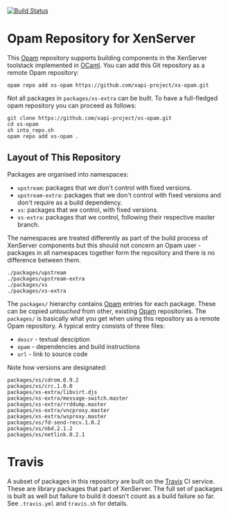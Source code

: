 
[![Build Status](https://travis-ci.org/xapi-project/xs-opam.svg?branch=master)](https://travis-ci.org/xapi-project/xs-opam)

# Opam Repository for XenServer

This [Opam] repository supports building components in the XenServer
toolstack implemented in [OCaml].  You can add this Git repository as a
remote Opam repository:

  ```
  opam repo add xs-opam https://github.com/xapi-project/xs-opam.git
  ```

Not all packages in `packages/xs-extra` can be built. To have a
full-fledged opam repository you can proceed as follows:

  ```
  git clone https://github.com/xapi-project/xs-opam.git
  cd xs-opam
  sh into_repo.sh
  opam repo add xs-opam .
  ```

## Layout of This Repository

Packages are organised into namespaces:

* `upstream`: packages that we don't control with fixed versions.
* `upstream-extra`: packages that we don't control with fixed versions
  and don't require as a build dependency.
* `xs`: packages that we control, with fixed versions.
* `xs-extra`: packages that we control, following their respective
  master branch.

The namespaces are treated differently as part of the build process of
XenServer components but this should not concern an Opam user - packages
in all namespaces together form the repository and there is no
difference between them.

```
./packages/upstream
./packages/upstream-extra
./packages/xs
./packages/xs-extra
```

The `packages/` hierarchy contains [Opam] entries for each package. These
can be copied *untouched* from other, existing [Opam] repositories. The
`packages/` is basically what you get when using this repository as a
remote Opam repository. A typical entry consists of three files:

* `descr` - textual desciption
* `opam` - dependencies and build instructions
* `url` - link to source code

Note how versions are designated:

    packages/xs/cdrom.0.9.2
    packages/xs/crc.1.0.0
    packages/xs-extra/libvirt.djs
    packages/xs-extra/message-switch.master
    packages/xs-extra/rrddump.master
    packages/xs-extra/vncproxy.master
    packages/xs-extra/wsproxy.master
    packages/xs/fd-send-recv.1.0.2
    packages/xs/nbd.2.1.2
    packages/xs/netlink.0.2.1

# Travis

A subset of packages in this repository are built on the [Travis] CI
service. These are library packages that part of XenServer. The full set
of packages is built as well but failure to build it doesn't count as a
build failure so far. See `.travis.yml` and `travis.sh` for details.

[Opam]:   http://opam.ocaml.org
[OCaml]:  http:/ocaml.org
[Travis]: https://travis-ci.org/xapi-project/xs-opam
